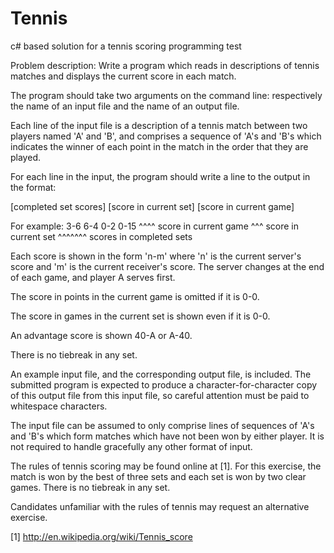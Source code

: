 # Tennis
c# based solution for a tennis scoring programming test

Problem description: Write a program which reads in descriptions
of tennis matches and displays the current score in each match.

The program should take two arguments on the command line:
respectively the name of an input file and the name of an output
file.

Each line of the input file is a description of a tennis match
between two players named 'A' and 'B', and comprises a sequence
of 'A's and 'B's which indicates the winner of each point in the
match in the order that they are played.

For each line in the input, the program should write a line to
the output in the format:

[completed set scores] [score in current set] [score in current game]

For example: 3-6 6-4 0-2 0-15
                         ^^^^ score in current game
                     ^^^ score in current set
             ^^^^^^^ scores in completed sets

Each score is shown in the form 'n-m' where 'n' is the current
server's score and 'm' is the current receiver's score. The server
changes at the end of each game, and player A serves first.

The score in points in the current game is omitted if it is 0-0.

The score in games in the current set is shown even if it is 0-0.

An advantage score is shown 40-A or A-40.

There is no tiebreak in any set.

An example input file, and the corresponding output file, is
included. The submitted program is expected to produce a
character-for-character copy of this output file from this input
file, so careful attention must be paid to whitespace characters.

The input file can be assumed to only comprise lines of sequences
of 'A's and 'B's which form matches which have not been won by
either player. It is not required to handle gracefully any other
format of input.

The rules of tennis scoring may be found online at [1]. For this
exercise, the match is won by the best of three sets and each set
is won by two clear games. There is no tiebreak in any set.

Candidates unfamiliar with the rules of tennis may request an
alternative exercise.

[1] http://en.wikipedia.org/wiki/Tennis_score

